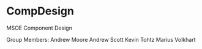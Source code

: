 CompDesign
==========

MSOE Component Design

Group Members:
Andrew Moore
Andrew Scott
Kevin Tohtz
Marius Volkhart